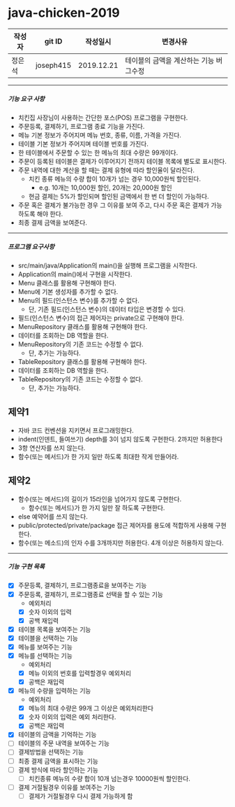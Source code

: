 # java-chicken-2019
| 작성자 |git ID| 작성일시 | 변경사유 |
|---|---|---|---|
| 정은석 |joseph415 |2019.12.21 | 테이블의 금액을 계산하는 기능 버그수정|

___

##### 기능 요구 사항
* 치킨집 사장님이 사용하는 간단한 포스(POS) 프로그램을 구현한다.
* 주문등록, 결제하기, 프로그램 종료 기능을 가진다.
* 메뉴 기본 정보가 주어지며 메뉴 번호, 종류, 이름, 가격을 가진다.
* 테이블 기본 정보가 주어지며 테이블 번호를 가진다.
* 한 테이블에서 주문할 수 있는 한 메뉴의 최대 수량은 99개이다.
* 주문이 등록된 테이블은 결제가 이루어지기 전까지 테이블 목록에 별도로 표시한다.
* 주문 내역에 대한 계산을 할 때는 결제 유형에 따라 할인율이 달라진다.
    * 치킨 종류 메뉴의 수량 합이 10개가 넘는 경우 10,000원씩 할인된다.
        * e.g. 10개는 10,000원 할인, 20개는 20,000원 할인
    * 현금 결제는 5%가 할인되며 할인된 금액에서 한 번 더 할인이 가능하다.
* 주문 혹은 결제가 불가능한 경우 그 이유를 보여 주고, 다시 주문 혹은 결제가 가능하도록 해야 한다.
* 최종 결제 금액을 보여준다.
___

##### 프로그램 요구사항
* src/main/java/Application의 main()을 실행해 프로그램을 시작한다.
* Application의 main()에서 구현을 시작한다.
* Menu 클래스를 활용해 구현해야 한다.
* Menu에 기본 생성자를 추가할 수 없다. 
* Menu의 필드(인스턴스 변수)를 추가할 수 없다.
    * 단, 기존 필드(인스턴스 변수)의 데이터 타입은 변경할 수 있다.
* 필드(인스턴스 변수)의 접근 제어자는 private으로 구현해야 한다.
* MenuRepository 클래스를 활용해 구현해야 한다.
* 데이터를 조회하는 DB 역할을 한다.
* MenuRepository의 기존 코드는 수정할 수 없다.
    * 단, 추가는 가능하다.
* TableRepository 클래스를 활용해 구현해야 한다.
* 데이터를 조회하는 DB 역할을 한다.
* TableRepository의 기존 코드는 수정할 수 없다.
    * 단, 추가는 가능하다.
## 제약1
* 자바 코드 컨벤션을 지키면서 프로그래밍한다.
* indent(인덴트, 들여쓰기) depth를 3이 넘지 않도록 구현한다. 2까지만 허용한다
* 3항 연산자를 쓰지 않는다.
* 함수(또는 메서드)가 한 가지 일만 하도록 최대한 작게 만들어라.
## 제약2
* 함수(또는 메서드)의 길이가 15라인을 넘어가지 않도록 구현한다.
    * 함수(또는 메서드)가 한 가지 일만 잘 하도록 구현한다.
* else 예약어를 쓰지 않는다.
* public/protected/private/package 접근 제어자를 용도에 적합하게 사용해 구현한다.
* 함수(또는 메소드)의 인자 수를 3개까지만 허용한다. 4개 이상은 허용하지 않는다.
---

##### 기능 구현 목록
- [x] 주문등록, 결제하기, 프로그램종료을 보여주는 기능
- [x] 주문등록, 결제하기, 프로그램종료 선택을 할 수 있는 기능
    * 예외처리
    - [x] 숫자 이외의 입력
    - [x] 공백 재입력
- [x] 테이블 목록을 보여주는 기능
- [x] 테이블을 선택하는 기능
- [x] 메뉴를 보여주는 기능
- [x] 메뉴를 선택하는 기능
    * 예외처리
    - [x] 메뉴 이외의 번호를 입력할경우 예외처리
    - [x] 공백은 재입력
- [x] 메뉴의 수량을 입력하는 기능
    * 예외처리
    - [x] 메뉴의 최대 수량은 99개 그 이상은 예외처리한다
    - [x] 숫자 이외의 입력은 예외 처리한다.
    - [x] 공백은 재입력
- [x] 테이블의 금액을 기억하는 기능
- [ ] 테이블의 주문 내역을 보여주는 기능
- [ ] 결제방법을 선택하는 기능
- [ ] 최종 결제 금액을 표시하는 기능
- [ ] 결제 방식에 따라 할인하는 기능
    - [ ] 치킨종류 메뉴의 수량 합이 10개 넘는경우 10000원씩 할인한다.
- [ ] 결제 거절될경우 이유를 보여주는 기능
    - [ ] 결제가 거절될경우 다시 결제 가능하게 함